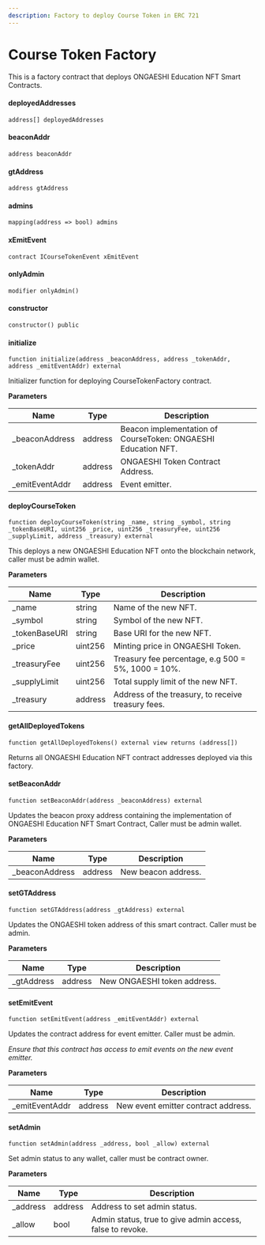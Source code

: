 ```yaml
---
description: Factory to deploy Course Token in ERC 721
---
```


# Course Token Factory

This is a factory contract that deploys ONGAESHI Education NFT Smart Contracts.

#### deployedAddresses

```solidity
address[] deployedAddresses
```

#### beaconAddr

```solidity
address beaconAddr
```

#### gtAddress

```solidity
address gtAddress
```

#### admins

```solidity
mapping(address => bool) admins
```

#### xEmitEvent

```solidity
contract ICourseTokenEvent xEmitEvent
```

#### onlyAdmin

```solidity
modifier onlyAdmin()
```

#### constructor

```solidity
constructor() public
```

#### initialize

```solidity
function initialize(address _beaconAddress, address _tokenAddr, address _emitEventAddr) external
```

Initializer function for deploying CourseTokenFactory contract.

**Parameters**

| Name            | Type    | Description                                                   |
| --------------- | ------- | ------------------------------------------------------------- |
| \_beaconAddress | address | Beacon implementation of CourseToken: ONGAESHI Education NFT. |
| \_tokenAddr     | address | ONGAESHI Token Contract Address.                              |
| \_emitEventAddr | address | Event emitter.                                                |

#### deployCourseToken

```solidity
function deployCourseToken(string _name, string _symbol, string _tokenBaseURI, uint256 _price, uint256 _treasuryFee, uint256 _supplyLimit, address _treasury) external
```

This deploys a new ONGAESHI Education NFT onto the blockchain network, caller must be admin wallet.

**Parameters**

| Name           | Type    | Description                                        |
| -------------- | ------- | -------------------------------------------------- |
| \_name         | string  | Name of the new NFT.                               |
| \_symbol       | string  | Symbol of the new NFT.                             |
| \_tokenBaseURI | string  | Base URI for the new NFT.                          |
| \_price        | uint256 | Minting price in ONGAESHI Token.                   |
| \_treasuryFee  | uint256 | Treasury fee percentage, e.g 500 = 5%, 1000 = 10%. |
| \_supplyLimit  | uint256 | Total supply limit of the new NFT.                 |
| \_treasury     | address | Address of the treasury, to receive treasury fees. |

#### getAllDeployedTokens

```solidity
function getAllDeployedTokens() external view returns (address[])
```

Returns all ONGAESHI Education NFT contract addresses deployed via this factory.

#### setBeaconAddr

```solidity
function setBeaconAddr(address _beaconAddress) external
```

Updates the beacon proxy address containing the implementation of ONGAESHI Education NFT Smart Contract, Caller must be admin wallet.

**Parameters**

| Name            | Type    | Description         |
| --------------- | ------- | ------------------- |
| \_beaconAddress | address | New beacon address. |

#### setGTAddress

```solidity
function setGTAddress(address _gtAddress) external
```

Updates the ONGAESHI token address of this smart contract. Caller must be admin.

**Parameters**

| Name        | Type    | Description                 |
| ----------- | ------- | --------------------------- |
| \_gtAddress | address | New ONGAESHI token address. |

#### setEmitEvent

```solidity
function setEmitEvent(address _emitEventAddr) external
```

Updates the contract address for event emitter. Caller must be admin.

_Ensure that this contract has access to emit events on the new event emitter._

**Parameters**

| Name            | Type    | Description                         |
| --------------- | ------- | ----------------------------------- |
| \_emitEventAddr | address | New event emitter contract address. |

#### setAdmin

```solidity
function setAdmin(address _address, bool _allow) external
```

Set admin status to any wallet, caller must be contract owner.

**Parameters**

| Name      | Type    | Description                                               |
| --------- | ------- | --------------------------------------------------------- |
| \_address | address | Address to set admin status.                              |
| \_allow   | bool    | Admin status, true to give admin access, false to revoke. |
